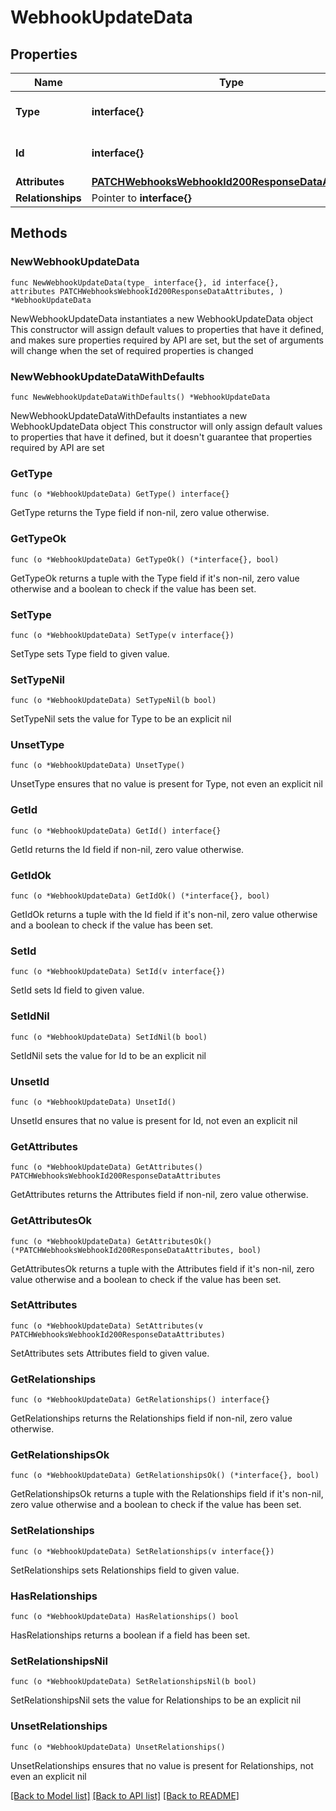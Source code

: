 # WebhookUpdateData

## Properties

Name | Type | Description | Notes
------------ | ------------- | ------------- | -------------
**Type** | **interface{}** | The resource&#39;s type | 
**Id** | **interface{}** | The resource&#39;s id | 
**Attributes** | [**PATCHWebhooksWebhookId200ResponseDataAttributes**](PATCHWebhooksWebhookId200ResponseDataAttributes.md) |  | 
**Relationships** | Pointer to **interface{}** |  | [optional] 

## Methods

### NewWebhookUpdateData

`func NewWebhookUpdateData(type_ interface{}, id interface{}, attributes PATCHWebhooksWebhookId200ResponseDataAttributes, ) *WebhookUpdateData`

NewWebhookUpdateData instantiates a new WebhookUpdateData object
This constructor will assign default values to properties that have it defined,
and makes sure properties required by API are set, but the set of arguments
will change when the set of required properties is changed

### NewWebhookUpdateDataWithDefaults

`func NewWebhookUpdateDataWithDefaults() *WebhookUpdateData`

NewWebhookUpdateDataWithDefaults instantiates a new WebhookUpdateData object
This constructor will only assign default values to properties that have it defined,
but it doesn't guarantee that properties required by API are set

### GetType

`func (o *WebhookUpdateData) GetType() interface{}`

GetType returns the Type field if non-nil, zero value otherwise.

### GetTypeOk

`func (o *WebhookUpdateData) GetTypeOk() (*interface{}, bool)`

GetTypeOk returns a tuple with the Type field if it's non-nil, zero value otherwise
and a boolean to check if the value has been set.

### SetType

`func (o *WebhookUpdateData) SetType(v interface{})`

SetType sets Type field to given value.


### SetTypeNil

`func (o *WebhookUpdateData) SetTypeNil(b bool)`

 SetTypeNil sets the value for Type to be an explicit nil

### UnsetType
`func (o *WebhookUpdateData) UnsetType()`

UnsetType ensures that no value is present for Type, not even an explicit nil
### GetId

`func (o *WebhookUpdateData) GetId() interface{}`

GetId returns the Id field if non-nil, zero value otherwise.

### GetIdOk

`func (o *WebhookUpdateData) GetIdOk() (*interface{}, bool)`

GetIdOk returns a tuple with the Id field if it's non-nil, zero value otherwise
and a boolean to check if the value has been set.

### SetId

`func (o *WebhookUpdateData) SetId(v interface{})`

SetId sets Id field to given value.


### SetIdNil

`func (o *WebhookUpdateData) SetIdNil(b bool)`

 SetIdNil sets the value for Id to be an explicit nil

### UnsetId
`func (o *WebhookUpdateData) UnsetId()`

UnsetId ensures that no value is present for Id, not even an explicit nil
### GetAttributes

`func (o *WebhookUpdateData) GetAttributes() PATCHWebhooksWebhookId200ResponseDataAttributes`

GetAttributes returns the Attributes field if non-nil, zero value otherwise.

### GetAttributesOk

`func (o *WebhookUpdateData) GetAttributesOk() (*PATCHWebhooksWebhookId200ResponseDataAttributes, bool)`

GetAttributesOk returns a tuple with the Attributes field if it's non-nil, zero value otherwise
and a boolean to check if the value has been set.

### SetAttributes

`func (o *WebhookUpdateData) SetAttributes(v PATCHWebhooksWebhookId200ResponseDataAttributes)`

SetAttributes sets Attributes field to given value.


### GetRelationships

`func (o *WebhookUpdateData) GetRelationships() interface{}`

GetRelationships returns the Relationships field if non-nil, zero value otherwise.

### GetRelationshipsOk

`func (o *WebhookUpdateData) GetRelationshipsOk() (*interface{}, bool)`

GetRelationshipsOk returns a tuple with the Relationships field if it's non-nil, zero value otherwise
and a boolean to check if the value has been set.

### SetRelationships

`func (o *WebhookUpdateData) SetRelationships(v interface{})`

SetRelationships sets Relationships field to given value.

### HasRelationships

`func (o *WebhookUpdateData) HasRelationships() bool`

HasRelationships returns a boolean if a field has been set.

### SetRelationshipsNil

`func (o *WebhookUpdateData) SetRelationshipsNil(b bool)`

 SetRelationshipsNil sets the value for Relationships to be an explicit nil

### UnsetRelationships
`func (o *WebhookUpdateData) UnsetRelationships()`

UnsetRelationships ensures that no value is present for Relationships, not even an explicit nil

[[Back to Model list]](../README.md#documentation-for-models) [[Back to API list]](../README.md#documentation-for-api-endpoints) [[Back to README]](../README.md)


